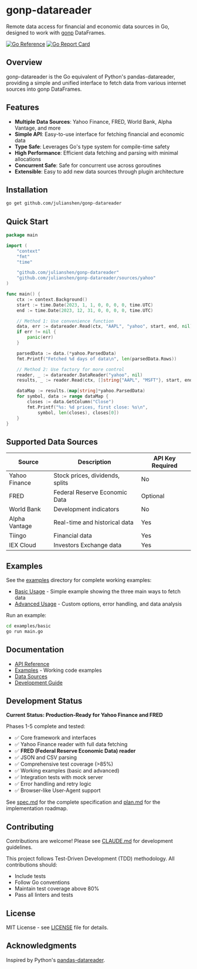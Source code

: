 # gonp-datareader

Remote data access for financial and economic data sources in Go, designed to work with [gonp](https://github.com/julianshen/gonp) DataFrames.

[![Go Reference](https://pkg.go.dev/badge/github.com/julianshen/gonp-datareader.svg)](https://pkg.go.dev/github.com/julianshen/gonp-datareader)
[![Go Report Card](https://goreportcard.com/badge/github.com/julianshen/gonp-datareader)](https://goreportcard.com/report/github.com/julianshen/gonp-datareader)

## Overview

gonp-datareader is the Go equivalent of Python's pandas-datareader, providing a simple and unified interface to fetch data from various internet sources into gonp DataFrames.

## Features

- **Multiple Data Sources**: Yahoo Finance, FRED, World Bank, Alpha Vantage, and more
- **Simple API**: Easy-to-use interface for fetching financial and economic data
- **Type Safe**: Leverages Go's type system for compile-time safety
- **High Performance**: Efficient data fetching and parsing with minimal allocations
- **Concurrent Safe**: Safe for concurrent use across goroutines
- **Extensible**: Easy to add new data sources through plugin architecture

## Installation

```bash
go get github.com/julianshen/gonp-datareader
```

## Quick Start

```go
package main

import (
    "context"
    "fmt"
    "time"

    "github.com/julianshen/gonp-datareader"
    "github.com/julianshen/gonp-datareader/sources/yahoo"
)

func main() {
    ctx := context.Background()
    start := time.Date(2023, 1, 1, 0, 0, 0, 0, time.UTC)
    end := time.Date(2023, 12, 31, 0, 0, 0, 0, time.UTC)

    // Method 1: Use convenience function
    data, err := datareader.Read(ctx, "AAPL", "yahoo", start, end, nil)
    if err != nil {
        panic(err)
    }

    parsedData := data.(*yahoo.ParsedData)
    fmt.Printf("Fetched %d days of data\n", len(parsedData.Rows))

    // Method 2: Use factory for more control
    reader, _ := datareader.DataReader("yahoo", nil)
    results, _ := reader.Read(ctx, []string{"AAPL", "MSFT"}, start, end)

    dataMap := results.(map[string]*yahoo.ParsedData)
    for symbol, data := range dataMap {
        closes := data.GetColumn("Close")
        fmt.Printf("%s: %d prices, first close: %s\n",
            symbol, len(closes), closes[0])
    }
}
```

## Supported Data Sources

| Source | Description | API Key Required |
|--------|-------------|------------------|
| Yahoo Finance | Stock prices, dividends, splits | No |
| FRED | Federal Reserve Economic Data | Optional |
| World Bank | Development indicators | No |
| Alpha Vantage | Real-time and historical data | Yes |
| Tiingo | Financial data | Yes |
| IEX Cloud | Investors Exchange data | Yes |

## Examples

See the [examples](./examples/) directory for complete working examples:

- [Basic Usage](./examples/basic/) - Simple example showing the three main ways to fetch data
- [Advanced Usage](./examples/advanced/) - Custom options, error handling, and data analysis

Run an example:
```bash
cd examples/basic
go run main.go
```

## Documentation

- [API Reference](https://pkg.go.dev/github.com/julianshen/gonp-datareader)
- [Examples](./examples/) - Working code examples
- [Data Sources](./docs/sources.md)
- [Development Guide](./CLAUDE.md)

## Development Status

**Current Status: Production-Ready for Yahoo Finance and FRED**

Phases 1-5 complete and tested:
- ✅ Core framework and interfaces
- ✅ Yahoo Finance reader with full data fetching
- ✅ **FRED (Federal Reserve Economic Data) reader**
- ✅ JSON and CSV parsing
- ✅ Comprehensive test coverage (>85%)
- ✅ Working examples (basic and advanced)
- ✅ Integration tests with mock server
- ✅ Error handling and retry logic
- ✅ Browser-like User-Agent support

See [spec.md](./spec.md) for the complete specification and [plan.md](./plan.md) for the implementation roadmap.

## Contributing

Contributions are welcome! Please see [CLAUDE.md](./CLAUDE.md) for development guidelines.

This project follows Test-Driven Development (TDD) methodology. All contributions should:
- Include tests
- Follow Go conventions
- Maintain test coverage above 80%
- Pass all linters and tests

## License

MIT License - see [LICENSE](./LICENSE) file for details.

## Acknowledgments

Inspired by Python's [pandas-datareader](https://pandas-datareader.readthedocs.io/).
